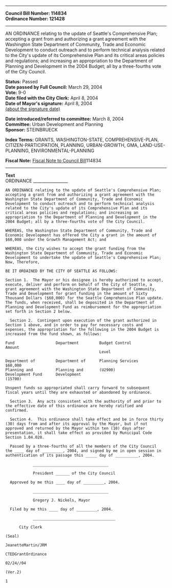 * * * * *  
  
**Council Bill Number: [](#h0)[](#h2)114834**   
**Ordinance Number: 121428**  
  
* * * * *  
  
AN ORDINANCE relating to the update of Seattle's Comprehensive Plan; accepting a grant from and authorizing a grant agreement with the Washington State Department of Community, Trade and Economic Development to conduct outreach and to perform technical analysis related to the City's update of its Comprehensive Plan and its critical areas policies and regulations; and increasing an appropriation to the Department of Planning and Development in the 2004 Budget; all by a three-fourths vote of the City Council.  
  
**Status:** Passed   
**Date passed by Full Council:** March 29, 2004   
**Vote:** 9-0   
**Date filed with the City Clerk:** April 8, 2004   
**Date of Mayor's signature:** April 8, 2004   
[(about the signature date)](/~public/approvaldate.htm)   
  
  
**Date introduced/referred to committee:** March 8, 2004   
**Committee:** Urban Development and Planning   
**Sponsor:** STEINBRUECK   
  
**Index Terms:** GRANTS, WASHINGTON-STATE, COMPREHENSIVE-PLAN, CITIZEN-PARTICIPATION, PLANNING, URBAN-GROWTH, GMA, LAND-USE-PLANNING, ENVIRONMENTAL-PLANNING  
  
**Fiscal Note:** [Fiscal Note to Council Bill](http://clerk.seattle.gov/~public/fnote/114834.htm)[](#h1)[](#h3)114834  
  
* * * * *  
  
**Text**  
    ORDINANCE _________________  
  
    AN ORDINANCE relating to the update of Seattle's Comprehensive Plan;  
    accepting a grant from and authorizing a grant agreement with the  
    Washington State Department of Community, Trade and Economic  
    Development to conduct outreach and to perform technical analysis  
    related to the City's update of its Comprehensive Plan and its  
    critical areas policies and regulations; and increasing an  
    appropriation to the Department of Planning and Development in the  
    2004 Budget; all by a three-fourths vote of the City Council.  
  
    WHEREAS, the Washington State Department of Community, Trade and  
    Economic Development has offered the City a grant in the amount of  
    $60,000 under the Growth Management Act; and  
  
    WHEREAS, the City wishes to accept the grant funding from the  
    Washington State Department of Community, Trade and Economic  
    Development to undertake the update of Seattle's Comprehensive Plan;  
    Now, Therefore,  
  
    BE IT ORDAINED BY THE CITY OF SEATTLE AS FOLLOWS:  
  
    Section 1.  The Mayor or his designee is hereby authorized to accept,  
    execute, deliver and perform on behalf of the City of Seattle, a  
    grant agreement with the Washington State Department of Community,  
    Trade and Development for grant funding in the amount of Sixty  
    Thousand Dollars ($60,000) for the Seattle Comprehensive Plan update.  
    The funds, when received, shall be deposited in the Department of  
    Planning and Development Fund as reimbursement for the appropriation  
    set forth in Section 2 below.  
  
      Section 2.  Contingent upon execution of the grant authorized in  
    Section 1 above, and in order to pay for necessary costs and  
    expenses, the appropriation for the following in the 2004 Budget is  
    increased from the fund shown, as follows:  
  
    Fund                  Department         Budget Control           Amount  
                                             Level  
  
    Department of         Department of      Planning Services       $60,000  
    Planning and          Planning and       (U2900)  
    Development Fund      Development  
    (15700)  
  
    Unspent funds so appropriated shall carry forward to subsequent  
    fiscal years until they are exhausted or abandoned by ordinance.  
  
      Section 3.  Any acts consistent with the authority of and prior to  
    the effective date of this ordinance are hereby ratified and  
    confirmed.  
  
      Section 4.  This ordinance shall take effect and be in force thirty  
    (30) days from and after its approval by the Mayor, but if not  
    approved and returned by the Mayor within ten (10) days after  
    presentation, it shall take effect as provided by Municipal Code  
    Section 1.04.020.  
  
      Passed by a three-fourths of all the members of the City Council  
    the ____ day of _________, 2004, and signed by me in open session in  
    authentication of its passage this _____ day of __________, 2004.  
  
                _________________________________  
  
                President ______ of the City Council  
  
      Approved by me this ____ day of _________, 2004.  
  
                _________________________________  
  
                Gregory J. Nickels, Mayor  
  
      Filed by me this ____ day of _________, 2004.  
  
                ____________________________________  
  
          City Clerk  
  
    (Seal)  
  
    JeanetteMartin/JRM  
  
    CTEDGrantOrdinance  
  
    02/24//04  
  
    (Ver.2)  
  
    1  
